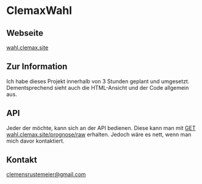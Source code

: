 # ClemaxWahl

## Webseite

[wahl.clemax.site](https://wahl.clemax.site)

## Zur Information

Ich habe dieses Projekt innerhalb von 3 Stunden geplant und umgesetzt. Dementsprechend sieht auch die HTML-Ansicht und der Code allgemein aus.

## API

Jeder der möchte, kann sich an der API bedienen. Diese kann man mit [GET wahl.clemax.site/prognose/raw](https://wahl.clemax.site/prognose/raw) erhalten.
Jedoch wäre es nett, wenn man mich davor kontaktiert.

## Kontakt

[clemensrustemeier@gmail.com](mailto:clemensrustemeier@gmail.com)
